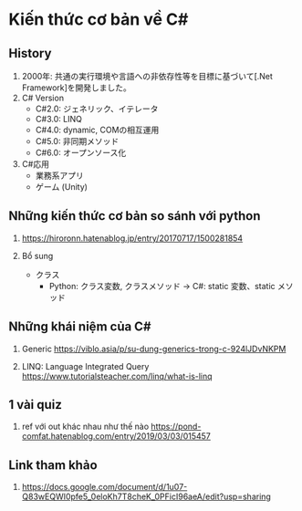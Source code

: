 # Kiến thức cơ bản về C#
## History
1. 2000年: 共通の実行環境や言語への非依存性等を目標に基づいて[.Net Framework]を開発しました。
2. C# Version
    - C#2.0: ジェネリック、イテレータ
    - C#3.0: LINQ
    - C#4.0: dynamic, COMの相互運用
    - C#5.0: 非同期メソッド
    - C#6.0: オープンソース化
3. C#応用
    - 業務系アプリ
    - ゲーム (Unity)

## Những kiến thức cơ bản so sánh với python
1. https://hiroronn.hatenablog.jp/entry/20170717/1500281854

2. Bổ sung
    - クラス
        - Python: クラス変数, クラスメソッド -> C#: static 変数、static メソッド
    
## Những khái niệm của C#
1. Generic
https://viblo.asia/p/su-dung-generics-trong-c-924lJDvNKPM

2. LINQ: Language Integrated Query
https://www.tutorialsteacher.com/linq/what-is-linq

## 1 vài quiz
1. ref với out khác nhau như thế nào
https://pond-comfat.hatenablog.com/entry/2019/03/03/015457

## Link tham khảo
1. https://docs.google.com/document/d/1u07-Q83wEQWI0pfe5_0eloKh7T8cheK_0PFicI96aeA/edit?usp=sharing



